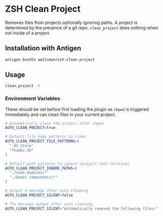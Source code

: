 # ZSH Clean Project

Removes files from projects optionally ignoring paths. A project is
determined by the presence of a git repo. `clean_project` does nothing
when not inside of a project.

## Installation with Antigen

```bash
antigen bundle wwilsman/zsh-clean-project
```

## Usage

```bash
clean_project -h
```

### Environment Variables

These should be set before first loading the plugin as `chpwd` is
triggered immediately and can clean files in your current project.

```bash
# Automatically clean the project after chpwd
AUTO_CLEAN_PROJECT=true

# Default file name patterns to clean
AUTO_CLEAN_PROJECT_FILE_PATTERNS=(
  ".DS_Store"
  "Thumbs.db"
)

# Default path patterns to ignore (project root relative)
AUTO_CLEAN_PROJECT_IGNORE_PATHS=(
  "./node_modules/*"
  "./bower_components/*"
)

# Output a message after auto cleaning
AUTO_CLEAN_PROJECT_SILENT=false

# The message output after auto cleaning
AUTO_CLEAN_PROJECT_SILENT="Automatically removed the following files:"
```

